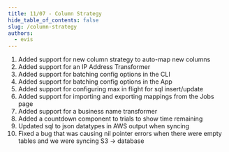 ```yaml
---
title: 11/07 - Column Strategy
hide_table_of_contents: false
slug: /column-strategy
authors:
  - evis
---
```


1. Added support for new column strategy to auto-map new columns
2. Added support for an IP Address Transformer
3. Added support for batching config options in the CLI
4. Added support for batching config options in the App
5. Added support for configuring max in flight for sql insert/update
6. Added support for importing and exporting mappings from the Jobs page
7. Added support for a business name transformer
8. Added a countdown component to trials to show time remaining
9. Updated sql to json datatypes in AWS output when syncing
10. Fixed a bug that was causing nil pointer errors when there were empty tables and we were syncing S3 -> database
